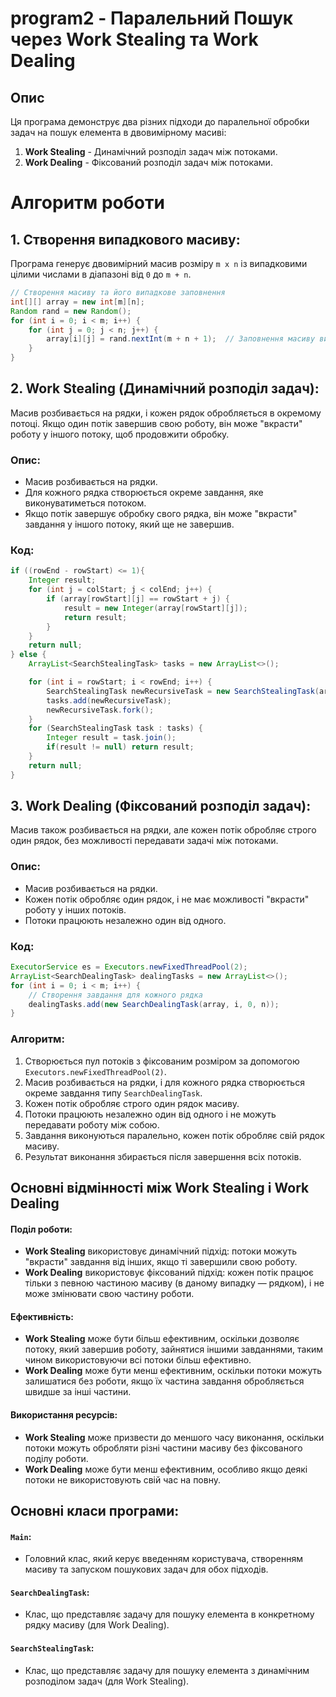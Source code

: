 # program2 - Паралельний Пошук через Work Stealing та Work Dealing

## Опис

Ця програма демонструє два різних підходи до паралельної обробки задач на пошук елемента в двовимірному масиві:

1. **Work Stealing** - Динамічний розподіл задач між потоками.
2. **Work Dealing** - Фіксований розподіл задач між потоками.

# Алгоритм роботи

## 1. Створення випадкового масиву:
Програма генерує двовимірний масив розміру `m x n` із випадковими цілими числами в діапазоні від `0` до `m + n`.

```java
// Створення масиву та його випадкове заповнення
int[][] array = new int[m][n];
Random rand = new Random();
for (int i = 0; i < m; i++) {
    for (int j = 0; j < n; j++) {
        array[i][j] = rand.nextInt(m + n + 1);  // Заповнення масиву випадковими числами
    }
}
```

## 2. Work Stealing (Динамічний розподіл задач):

Масив розбивається на рядки, і кожен рядок обробляється в окремому потоці. Якщо один потік завершив свою роботу, він може "вкрасти" роботу у іншого потоку, щоб продовжити обробку.

### Опис:
- Масив розбивається на рядки.
- Для кожного рядка створюється окреме завдання, яке виконуватиметься потоком.
- Якщо потік завершує обробку свого рядка, він може "вкрасти" завдання у іншого потоку, який ще не завершив.

### Код:
```java
if ((rowEnd - rowStart) <= 1){
    Integer result;
    for (int j = colStart; j < colEnd; j++) {
        if (array[rowStart][j] == rowStart + j) {
            result = new Integer(array[rowStart][j]);
            return result;
        }
    }
    return null;
} else {
    ArrayList<SearchStealingTask> tasks = new ArrayList<>();

    for (int i = rowStart; i < rowEnd; i++) {
        SearchStealingTask newRecursiveTask = new SearchStealingTask(array, i, i+1, 0, colEnd);
        tasks.add(newRecursiveTask);
        newRecursiveTask.fork();
    }
    for (SearchStealingTask task : tasks) {
        Integer result = task.join();
        if(result != null) return result;
    }
    return null;
}
```

## 3. Work Dealing (Фіксований розподіл задач):

Масив також розбивається на рядки, але кожен потік обробляє строго один рядок, без можливості передавати задачі між потоками.

### Опис:
- Масив розбивається на рядки.
- Кожен потік обробляє один рядок, і не має можливості "вкрасти" роботу у інших потоків.
- Потоки працюють незалежно один від одного.

### Код:
```java
ExecutorService es = Executors.newFixedThreadPool(2);
ArrayList<SearchDealingTask> dealingTasks = new ArrayList<>();
for (int i = 0; i < m; i++) {
    // Створення завдання для кожного рядка
    dealingTasks.add(new SearchDealingTask(array, i, 0, n));  
}
```

### Алгоритм:
1. Створюється пул потоків з фіксованим розміром за допомогою `Executors.newFixedThreadPool(2)`.
2. Масив розбивається на рядки, і для кожного рядка створюється окреме завдання типу `SearchDealingTask`.
3. Кожен потік обробляє строго один рядок масиву.
4. Потоки працюють незалежно один від одного і не можуть передавати роботу між собою.
5. Завдання виконуються паралельно, кожен потік обробляє свій рядок масиву.
6. Результат виконання збирається після завершення всіх потоків.


## Основні відмінності між Work Stealing і Work Dealing

#### Поділ роботи:
- **Work Stealing** використовує динамічний підхід: потоки можуть "вкрасти" завдання від інших, якщо ті завершили свою роботу.
- **Work Dealing** використовує фіксований підхід: кожен потік працює тільки з певною частиною масиву (в даному випадку — рядком), і не може змінювати свою частину роботи.

#### Ефективність:
- **Work Stealing** може бути більш ефективним, оскільки дозволяє потоку, який завершив роботу, зайнятися іншими завданнями, таким чином використовуючи всі потоки більш ефективно.
- **Work Dealing** може бути менш ефективним, оскільки потоки можуть залишатися без роботи, якщо їх частина завдання обробляється швидше за інші частини.

#### Використання ресурсів:
- **Work Stealing** може призвести до меншого часу виконання, оскільки потоки можуть обробляти різні частини масиву без фіксованого поділу роботи.
- **Work Dealing** може бути менш ефективним, особливо якщо деякі потоки не використовують свій час на повну.

## Основні класи програми:

#### `Main`:
- Головний клас, який керує введенням користувача, створенням масиву та запуском пошукових задач для обох підходів.

#### `SearchDealingTask`:
- Клас, що представляє задачу для пошуку елемента в конкретному рядку масиву (для Work Dealing).

#### `SearchStealingTask`:
- Клас, що представляє задачу для пошуку елемента з динамічним розподілом задач (для Work Stealing).
